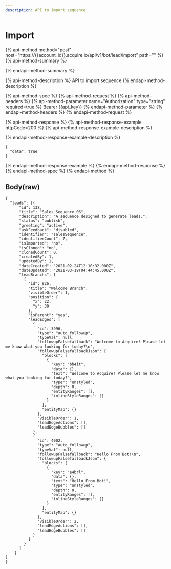 ```yaml
---
description: API to import sequence
---
```


# Import

{% api-method method="post" host="https://{{account\_id}}.acquire.io/api/v1/bot/lead/import" path="" %}
{% api-method-summary %}

{% endapi-method-summary %}

{% api-method-description %}
API to import sequence
{% endapi-method-description %}

{% api-method-spec %}
{% api-method-request %}
{% api-method-headers %}
{% api-method-parameter name="Authorization" type="string" required=true %}
Bearer {{api\_key}}
{% endapi-method-parameter %}
{% endapi-method-headers %}
{% endapi-method-request %}

{% api-method-response %}
{% api-method-response-example httpCode=200 %}
{% api-method-response-example-description %}

{% endapi-method-response-example-description %}

```
{
  "data": true
}

```
{% endapi-method-response-example %}
{% endapi-method-response %}
{% endapi-method-spec %}
{% endapi-method %}

## Body\(raw\)

```text
{
  "leads": [{
      "id": 138,
      "title": "Sales Sequence 06",
      "description": "A sequence designed to generate leads.",
      "status": "publish",
      "greeting": "active",
      "askFeedback": "disabled",
      "identifier": "salesSequence",
      "identifierCount": 7,
      "isImported": "no",
      "isCloned": "no",
      "clonedCount": 0,
      "createdBy": 1,
      "updatedBy": 1,
      "dateCreated": "2021-02-24T12:10:32.000Z",
      "dateUpdated": "2021-03-19T04:44:45.000Z",
      "leadBranchs": [
        {
          "id": 926,
          "title": "Welcome Branch",
          "visibleOrder": 1,
          "position": {
            "x": 22,
            "y": 30
          },
          "isParent": "yes",
          "leadEdges": [
            {
              "id": 3996,
              "type": "auto_followup",
              "typeVal": null,
              "followupFalsefallback": "Welcome to Acquire! Please let me know what you looking for today?\n",
              "followupFalsefallbackJson": {
                "blocks": [
                  {
                    "key": "bh4it",
                    "data": {},
                    "text": "Welcome to Acquire! Please let me know what you looking for today?",
                    "type": "unstyled",
                    "depth": 0,
                    "entityRanges": [],
                    "inlineStyleRanges": []
                  }
                ],
                "entityMap": {}
              },
              "visibleOrder": 1,
              "leadEdgeActions": [],
              "leadEdgeBubbles": []
            },
            {
              "id": 4002,
              "type": "auto_followup",
              "typeVal": null,
              "followupFalsefallback": "Hello From Bot!\n",
              "followupFalsefallbackJson": {
                "blocks": [
                  {
                    "key": "e4brl",
                    "data": {},
                    "text": "Hello From Bot!",
                    "type": "unstyled",
                    "depth": 0,
                    "entityRanges": [],
                    "inlineStyleRanges": []
                  }
                ],
                "entityMap": {}
              },
              "visibleOrder": 2,
              "leadEdgeActions": [],
              "leadEdgeBubbles": []
            }
          ]
        }
      ]
    }
]
}

```

